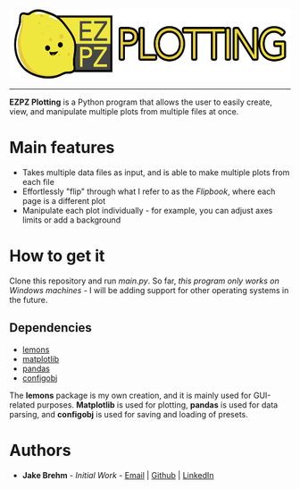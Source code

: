 <p align="center">
  <img src="https://github.com/jakebrehm/ezpz-plotting/blob/master/Assets/logo.png" width="558" height="126" alt="EZPZ Plotting Logo"/>
</p>

-----------------

**EZPZ Plotting** is a Python program that allows the user to easily create, view, and manipulate multiple plots from multiple files at once.

# Main features

- Takes multiple data files as input, and is able to make multiple plots from each file
- Effortlessly "flip" through what I refer to as the *Flipbook*, where each page is a different plot
- Manipulate each plot individually - for example, you can adjust axes limits or add a background

# How to get it

Clone this repository and run *main.py*.
So far, *this program only works on Windows machines* - I will be adding support for other operating systems in the future.

## Dependencies

- [lemons](https://github.com/jakebrehm/lemons)
- [matplotlib](https://github.com/matplotlib/matplotlib)
- [pandas](https://github.com/pandas-dev/pandas)
- [configobj](https://github.com/DiffSK/configobj)

The **lemons** package is my own creation, and it is mainly used for GUI-related purposes. **Matplotlib** is used for plotting, **pandas** is used for data parsing, and **configobj** is used for saving and loading of presets.

# Authors
- **Jake Brehm** - *Initial Work* - [Email](mailto:jbrehm@tactair.com) | [Github](http://github.com/jakebrehm) | [LinkedIn](http://linkedin.com/in/jacobbrehm)